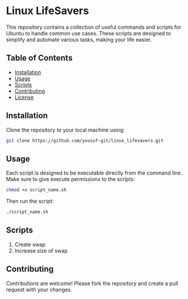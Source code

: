 # Linux LifeSavers

This repository contains a collection of useful commands and scripts for Ubuntu to handle common use cases. These scripts are designed to simplify and automate various tasks, making your life easier.

## Table of Contents

- [Installation](#installation)
- [Usage](#usage)
- [Scripts](#scripts)
- [Contributing](#contributing)
- [License](#license)

## Installation

Clone the repository to your local machine using:

```bash
git clone https://github.com/yousuf-git/linux_lifesavers.git
```

## Usage

Each script is designed to be executable directly from the command line. Make sure to give execute permissions to the scripts:

```bash
chmod +x script_name.sh
```

Then run the script:

```bash
./script_name.sh
```

## Scripts

1. Create swap
2. Increase size of swap

## Contributing

Contributions are welcome! Please fork the repository and create a pull request with your changes.
